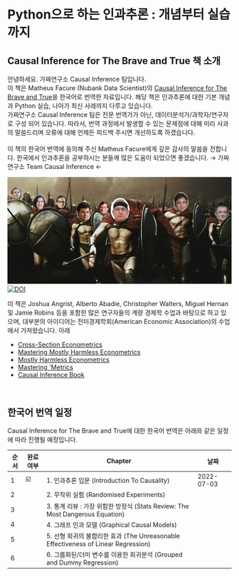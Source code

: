 # Python으로 하는 인과추론 : 개념부터 실습까지

## Causal Inference for The Brave and True 책 소개 

안녕하세요. 가짜연구소 Causal Inference 팀입니다.   
이 책은 Matheus Facure (Nubank Data Scientist)의 [Causal Inference for The Brave and True](https://matheusfacure.github.io/python-causality-handbook/landing-page.html)을 한국어로 번역한 자료입니다. 해당 책은 인과추론에 대한 기본 개념과 Python 실습, 나아가 최신 사례까지 다루고 있습니다.
<br>
가짜연구소 Causal Inference 팀은 전문 번역가가 아닌, 데이터분석가/과학자/연구자로 구성 되어 있습니다. 따라서, 번역 과정에서 발생할 수 있는 문제점에 대해 미리 사과의 말씀드리며 오류에 대해 언제든 피드백 주시면 개선하도록 하겠습니다.   
<br>
이 책의 한국어 번역에 동의해 주신 Matheus Facure에게 깊은 감사의 말씀을 전합니다. 한국에서 인과추론을 공부하시는 분들께 많은 도움이 되었으면 좋겠습니다.
→ 가짜연구소 Team Causal Inference ←


![img](./causal-inference-for-the-brave-and-true/data/img/brave-and-true.png)
[![DOI](https://zenodo.org/badge/255903310.svg)](https://zenodo.org/badge/latestdoi/255903310)


이 책은 Joshua Angrist, Alberto Abadie, Christopher Walters, Miguel Hernan 및 Jamie Robins 등을 포함한 많은 연구자들의 계량 경제학 수업과 바탕으로 하고 있으며, 대부분의 아이디어는 전미경제학회(American Economic Association)의 수업에서 가져왔습니다.
아래 


* [Cross-Section Econometrics](https://www.aeaweb.org/conference/cont-ed/2017-webcasts)
* [Mastering Mostly Harmless Econometrics](https://www.aeaweb.org/conference/cont-ed/2020-webcasts)
* [Mostly Harmless Econometrics](https://www.mostlyharmlesseconometrics.com/)
* [Mastering 'Metrics](https://www.masteringmetrics.com/)
* [Causal Inference Book](https://www.hsph.harvard.edu/miguel-hernan/causal-inference-book/)

<br>

## 한국어 번역 일정 

Causal Inference for The Brave and True에 대한 한국어 번역은 아래와 같은 일정에 따라 진행될 예정입니다. 

| 순서 | 완료여부 | Chapter | 날짜 |
| ------ | -- |----------- |------|
| 1 | ☑️ | 1. 인과추론 입문 (Introduction To Causality) | 2022-07-03 |
| 2 |  | 2. 무작위 실험 (Randomised Experiments) | |
| 3 |  | 3. 통계 리뷰 : 가장 위험한 방정식 (Stats Review: The Most Dangerous Equation) | |
| 4 |  | 4. 그래프 인과 모델 (Graphical Causal Models) | |
| 5 |  | 5. 선형 회귀의 불합리한 효과 (The Unreasonable Effectiveness of Linear Regression) | |
| 6 |  | 6. 그룹화된/더미 변수를 이용한 회귀분석 (Grouped and Dummy Regression) | |

